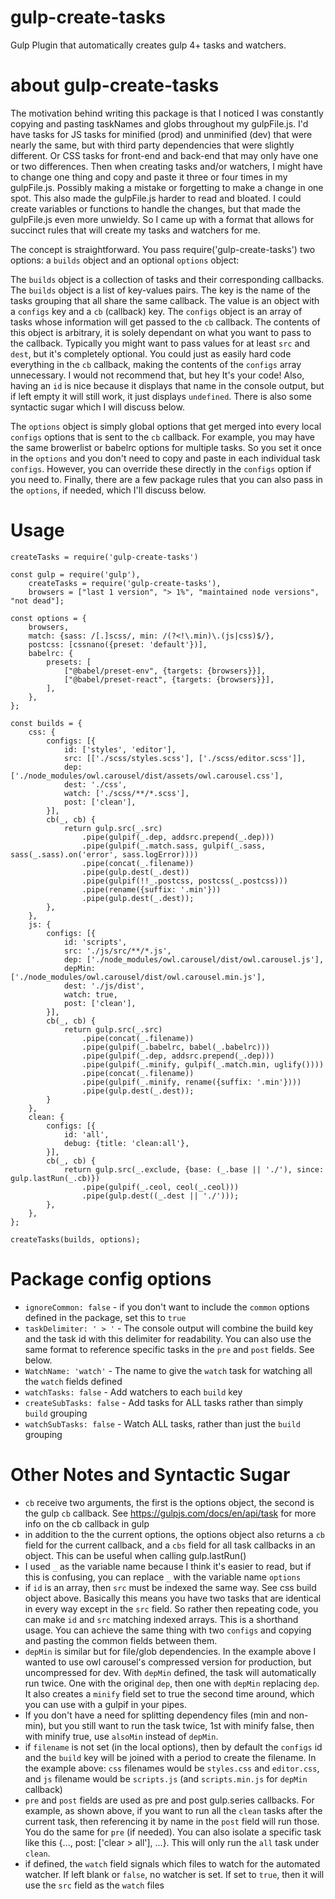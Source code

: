 # gulp-create-tasks

Gulp Plugin that automatically creates gulp 4+ tasks and watchers.

# about gulp-create-tasks

The motivation behind writing this package is that I noticed I was constantly copying and pasting taskNames 
and globs throughout my gulpFile.js. I'd have tasks for JS tasks for minified (prod) and unminified (dev) that 
were nearly the same, but with third party dependencies that were slightly different. Or CSS tasks for front-end
and back-end that may only have one or two differences. Then when creating tasks and/or watchers, I might have
to change one thing and copy and paste it three or four times in my gulpFile.js. Possibly making a mistake or forgetting
to make a change in one spot. This also made the gulpFile.js harder to read and bloated. I could create variables
or functions to handle the changes, but that made the gulpFile.js even more unwieldy. So I came up with a format
that allows for succinct rules that will create my tasks and watchers for me.

The concept is straightforward. You pass require('gulp-create-tasks') two options: a `builds` object and an optional
`options` object:

The `builds` object is a collection of tasks and their corresponding callbacks. The `builds` 
object is a list of key-values pairs. The key is the name of the tasks grouping that all share the same callback. 
The value is an object with a `configs` key and a `cb` (callback) key. The `configs` object is an array of tasks 
whose information will get passed to the `cb` callback. The contents of this object is arbitrary, it is solely
dependant on what you want to pass to the callback. Typically you might want to pass values for at least 
`src` and `dest`, but it's completely optional. You could just as easily hard code everything in the `cb` callback,
making the contents of the `configs` array unnecessary. I would not recommend that, but hey It's your code!
Also, having an `id` is nice because it displays that name in the console output, but if left empty it will still work,
it just displays `undefined`. There is also some syntactic sugar which I will discuss below.

The `options` object is simply global options that get merged into every local `configs` options that is sent to
the `cb` callback. For example, you may have the same browerlist or babelrc options for multiple tasks. So you set
it once in the `options` and you don't need to copy and paste in each individual task `configs`. However, you can 
override these directly in the `configs` option if you need to. Finally, there are a few package rules that you
can also pass in the `options`, if needed, which I'll discuss below. 


# Usage

```node
createTasks = require('gulp-create-tasks')
```

```node
const gulp = require('gulp'),
	createTasks = require('gulp-create-tasks'),
	browsers = ["last 1 version", "> 1%", "maintained node versions", "not dead"];

const options = {
	browsers,
	match: {sass: /[.]scss/, min: /(?<!\.min)\.(js|css)$/},
	postcss: [cssnano({preset: 'default'})],
	babelrc: {
		presets: [
			["@babel/preset-env", {targets: {browsers}}],
			["@babel/preset-react", {targets: {browsers}}],
		],
	},
};

const builds = {
	css: {
		configs: [{
			id: ['styles', 'editor'],
			src: [['./scss/styles.scss'], ['./scss/editor.scss']],
			dep: ['./node_modules/owl.carousel/dist/assets/owl.carousel.css'],
			dest: './css',
			watch: ['./scss/**/*.scss'],
			post: ['clean'],
		}],
		cb(_, cb) {
			return gulp.src(_.src)
				.pipe(gulpif(_.dep, addsrc.prepend(_.dep)))
				.pipe(gulpif(_.match.sass, gulpif(_.sass, sass(_.sass).on('error', sass.logError))))
				.pipe(concat(_.filename))
				.pipe(gulp.dest(_.dest))
				.pipe(gulpif(!!_.postcss, postcss(_.postcss)))
				.pipe(rename({suffix: '.min'}))
				.pipe(gulp.dest(_.dest));
		},
	},
	js: {
		configs: [{
			id: 'scripts',
			src: './js/src/**/*.js',
			dep: ['./node_modules/owl.carousel/dist/owl.carousel.js'],
			depMin: ['./node_modules/owl.carousel/dist/owl.carousel.min.js'],
			dest: './js/dist',
			watch: true,
			post: ['clean'],
		}],
		cb(_, cb) {
			return gulp.src(_.src)
				.pipe(concat(_.filename))
				.pipe(gulpif(_.babelrc, babel(_.babelrc)))
				.pipe(gulpif(_.dep, addsrc.prepend(_.dep)))
				.pipe(gulpif(_.minify, gulpif(_.match.min, uglify())))
				.pipe(concat(_.filename))
				.pipe(gulpif(_.minify, rename({suffix: '.min'})))
				.pipe(gulp.dest(_.dest));
		}
	},
	clean: {
		configs: [{
			id: 'all',
			debug: {title: 'clean:all'},
		}],
		cb(_, cb) {
			return gulp.src(_.exclude, {base: (_.base || './'), since: gulp.lastRun(_.cb)})
				.pipe(gulpif(_.ceol, ceol(_.ceol)))
				.pipe(gulp.dest((_.dest || './')));
		},
	},
};

createTasks(builds, options);
```

# Package config options

* `ignoreCommon: false` - if you don't want to include the `common` options defined in the package, set this to `true`
* `taskDelimiter: ' > '` - The console output will combine the build key and the task id with this delimiter for readability. You can also use the same format to reference specific tasks in the `pre` and `post` fields. See below.
* `WatchName: 'watch'` - The name to give the `watch` task for watching all the `watch` fields defined
* `watchTasks: false` - Add watchers to each `build` key
* `createSubTasks: false` - Add tasks for ALL tasks rather than simply `build` grouping
* `watchSubTasks: false` - Watch ALL tasks, rather than just the `build` grouping

# Other Notes and Syntactic Sugar

* `cb` receive two arguments, the first is the options object, the second is the gulp `cb` callback. See https://gulpjs.com/docs/en/api/task for more info on the cb callback in gulp
* in addition to the the current options, the options object also returns a `cb` field for the current callback, and a `cbs` field for all task callbacks in an object. This can be useful when calling gulp.lastRun() 
* I used `_` as the variable name because I think it's easier to read, but if this is confusing, you can replace `_` with the variable name `options`
* if `id` is an array, then `src` must be indexed the same way. See css build object above. Basically this means you have two tasks that are identical in every way except in the `src` field. So rather then repeating code, you can make `id` and `src` matching indexed arrays. This is a shorthand usage. You can achieve the same thing with two `configs` and copying and pasting the common fields between them.
* `depMin` is similar but for file/glob dependencies. In the example above I wanted to use owl carousel's compressed version for production, but uncompressed for dev. With `depMin` defined, the task will automatically run twice. One with the original `dep`, then one with `depMin` replacing `dep`. It also creates a `minify` field set to true the second time around, which you can use with a gulpif in your pipes. 
* If you don't have a need for splitting dependency files (min and non-min), but you still want to run the task twice, 1st with minify false, then with minify true, use `alsoMin` instead of `depMin`.
* if `filename` is not set (in the local options), then by default the `configs` id and the `build` key will be joined with a period to create the filename. In the example above: `css` filenames would be `styles.css` and `editor.css`,  and `js` filename would be `scripts.js` (and `scripts.min.js` for `depMin` callback)
* `pre` and `post` fields are used as pre and post gulp.series callbacks. For example, as shown above, if you want to run all the `clean` tasks after the current task, then referencing it by name in the `post` field will run those. You do the same for `pre` (if needed). You can also isolate a specific task like this {..., post: ['clear > all'], ...}. This will only run the `all` task under `clean`.
* if defined, the `watch` field signals which files to watch for the automated watcher. If left blank or `false`, no watcher is set. If set to `true`, then it will use the `src` field as the `watch` files